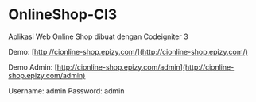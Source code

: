 # OnlineShop-CI3
Aplikasi Web Online Shop dibuat dengan Codeigniter 3

Demo: [http://cionline-shop.epizy.com/](http://cionline-shop.epizy.com/)

Demo Admin: [http://cionline-shop.epizy.com/admin](http://cionline-shop.epizy.com/admin)

Username: admin
Password: admin

